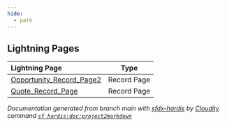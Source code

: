 ```yaml
---
hide:
  - path
---
```


## Lightning Pages

| Lightning Page | Type |
| :----      | :--: | 
| [Opportunity_Record_Page2](Opportunity_Record_Page2.md) |  Record Page |
| [Quote_Record_Page](Quote_Record_Page.md) |  Record Page |


_Documentation generated from branch main with [sfdx-hardis](https://sfdx-hardis.cloudity.com) by [Cloudity](https://cloudity.com) command [`sf hardis:doc:project2markdown`](https://sfdx-hardis.cloudity.com/hardis/doc/project2markdown/)_
